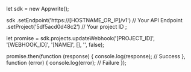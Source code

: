 let sdk = new Appwrite();

sdk
    .setEndpoint('https://[HOSTNAME_OR_IP]/v1') // Your API Endpoint
    .setProject('5df5acd0d48c2') // Your project ID
;

let promise = sdk.projects.updateWebhook('[PROJECT_ID]', '[WEBHOOK_ID]', '[NAME]', [], '', false);

promise.then(function (response) {
    console.log(response); // Success
}, function (error) {
    console.log(error); // Failure
});